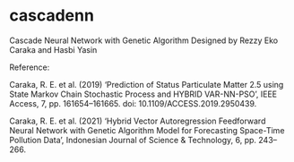 # cascadenn
Cascade Neural Network with Genetic Algorithm
Designed by Rezzy Eko Caraka and Hasbi Yasin

Reference:

Caraka, R. E. et al. (2019) ‘Prediction of Status Particulate Matter 2.5 using State Markov Chain Stochastic Process and HYBRID VAR-NN-PSO’, IEEE Access, 7, pp. 161654–161665. doi: 10.1109/ACCESS.2019.2950439.

Caraka, R. E. et al. (2021) ‘Hybrid Vector Autoregression Feedforward Neural Network with Genetic Algorithm Model for Forecasting Space-Time Pollution Data’, Indonesian Journal of Science & Technology, 6, pp. 243–266.
